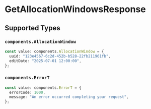 # GetAllocationWindowsResponse


## Supported Types

### `components.AllocationWindow`

```typescript
const value: components.AllocationWindow = {
  uuid: "123e4567-6c2d-452b-b528-22fb211961fb",
  editDate: "2025-07-01 12:00:00",
};
```

### `components.ErrorT`

```typescript
const value: components.ErrorT = {
  errorCode: 1000,
  message: "An error occurred completing your request",
};
```

